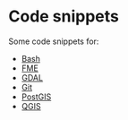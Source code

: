 Code snippets
=============

Some code snippets for:
* [Bash](Bash.md)
* [FME](FME.md)
* [GDAL](GDAL.md)
* [Git](Git.md)
* [PostGIS](PostGIS.md)
* [QGIS](QGIS.md)
